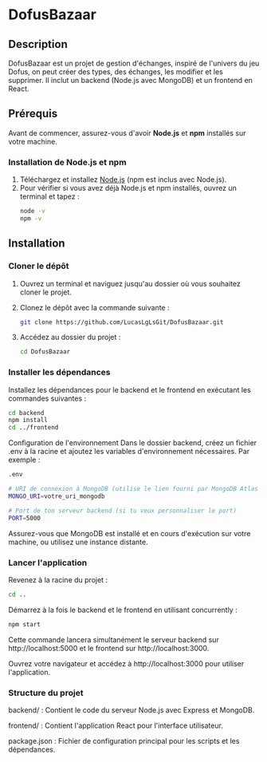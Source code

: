 # DofusBazaar

## Description
DofusBazaar est un projet de gestion d'échanges, inspiré de l'univers du jeu Dofus, on peut créer des types, des échanges, les modifier et les supprimer. 
Il inclut un backend (Node.js avec MongoDB) et un frontend en React.

## Prérequis

Avant de commencer, assurez-vous d'avoir **Node.js** et **npm** installés sur votre machine.

### Installation de Node.js et npm

1. Téléchargez et installez [Node.js](https://nodejs.org/) (npm est inclus avec Node.js).
2. Pour vérifier si vous avez déjà Node.js et npm installés, ouvrez un terminal et tapez :
   ```sh
   node -v
   npm -v

## Installation

### Cloner le dépôt

1. Ouvrez un terminal et naviguez jusqu'au dossier où vous souhaitez cloner le projet.
2. Clonez le dépôt avec la commande suivante :
   ```sh
   git clone https://github.com/LucasLgLsGit/DofusBazaar.git
3. Accédez au dossier du projet :

   ```sh
   cd DofusBazaar
   ```
### Installer les dépendances
Installez les dépendances pour le backend et le frontend en exécutant les commandes suivantes :
   ```sh
   cd backend
   npm install
   cd ../frontend
   ```

Configuration de l'environnement
Dans le dossier backend, créez un fichier .env à la racine et ajoutez les variables d'environnement nécessaires. Par exemple :
   ```sh
   .env

   # URI de connexion à MongoDB (utilise le lien fourni par MongoDB Atlas ou ton cluster local)
   MONGO_URI=votre_uri_mongodb
   
   # Port de ton serveur backend (si tu veux personnaliser le port)
   PORT=5000
   ```
Assurez-vous que MongoDB est installé et en cours d'exécution sur votre machine, ou utilisez une instance distante.

### Lancer l'application
Revenez à la racine du projet :
   ```sh
   cd ..
   ```

Démarrez à la fois le backend et le frontend en utilisant concurrently :
   ```sh
   npm start
   ```

Cette commande lancera simultanément le serveur backend sur http://localhost:5000 et le frontend sur http://localhost:3000.

Ouvrez votre navigateur et accédez à http://localhost:3000 pour utiliser l'application.

### Structure du projet
backend/ : Contient le code du serveur Node.js avec Express et MongoDB.

frontend/ : Contient l'application React pour l'interface utilisateur.

package.json : Fichier de configuration principal pour les scripts et les dépendances.

